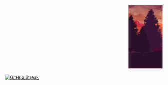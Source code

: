 <marquee><img src="https://github.com/mssaran/mssaran/blob/main/Banner.png" style="max-width: 100%;"></marquee>

[![GitHub Streak](http://github-readme-streak-stats.herokuapp.com?user=mssaran&date_format=M%20j%5B%2C%20Y%5D)](https://git.io/streak-stats)
<!-- 
**mssaran/mssaran** is a ✨ _special_ ✨ repository because its `README.md` (this file) appears on your GitHub profile.

Here are some ideas to get you started:

- 🔭 I’m currently working on ...
- 🌱 I’m currently learning ...
- 👯 I’m looking to collaborate on ...
- 🤔 I’m looking for help with ...
- 💬 Ask me about ...
- 📫 How to reach me: ...
- 😄 Pronouns: ...
- ⚡ Fun fact: ...
 -->

